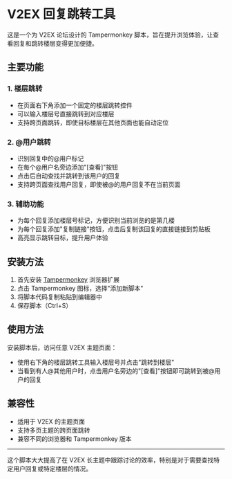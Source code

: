 # V2EX 回复跳转工具

这是一个为 V2EX 论坛设计的 Tampermonkey 脚本，旨在提升浏览体验，让查看回复和跳转楼层变得更加便捷。

## 主要功能

### 1. 楼层跳转
- 在页面右下角添加一个固定的楼层跳转控件
- 可以输入楼层号直接跳转到对应楼层
- 支持跨页面跳转，即使目标楼层在其他页面也能自动定位

### 2. @用户跳转
- 识别回复中的@用户标记
- 在每个@用户名旁边添加"[查看]"按钮
- 点击后自动查找并跳转到该用户的回复
- 支持跨页面查找用户回复，即使被@的用户回复不在当前页面

### 3. 辅助功能
- 为每个回复添加楼层号标记，方便识别当前浏览的是第几楼
- 为每个回复添加"复制链接"按钮，点击后复制该回复的直接链接到剪贴板
- 高亮显示跳转目标，提升用户体验

## 安装方法

1. 首先安装 [Tampermonkey](https://www.tampermonkey.net/) 浏览器扩展
2. 点击 Tampermonkey 图标，选择"添加新脚本"
3. 将脚本代码复制粘贴到编辑器中
4. 保存脚本（Ctrl+S）

## 使用方法

安装脚本后，访问任意 V2EX 主题页面：

- 使用右下角的楼层跳转工具输入楼层号并点击"跳转到楼层"
- 当看到有人@其他用户时，点击用户名旁边的"[查看]"按钮即可跳转到被@用户的回复

## 兼容性

- 适用于 V2EX 的主题页面
- 支持多页主题的跨页面跳转
- 兼容不同的浏览器和 Tampermonkey 版本

---

这个脚本大大提高了在 V2EX 长主题中跟踪讨论的效率，特别是对于需要查找特定用户回复或特定楼层的情况。

